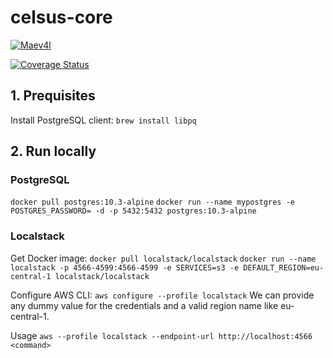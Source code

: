 # celsus-core

[![Maev4l](https://circleci.com/gh/Maev4l/celsus-core.svg?style=shield)](https://app.circleci.com/pipelines/github/Maev4l/celsus-core)

[![Coverage Status](https://coveralls.io/repos/github/Maev4l/celsus-core/badge.svg)](https://coveralls.io/github/Maev4l/celsus-core)

## 1. Prequisites

Install PostgreSQL client: `brew install libpq`

## 2. Run locally

### PostgreSQL

`docker pull postgres:10.3-alpine`
`docker run --name mypostgres -e POSTGRES_PASSWORD= -d -p 5432:5432 postgres:10.3-alpine`

### Localstack

Get Docker image:
`docker pull localstack/localstack`
`docker run --name localstack -p 4566-4599:4566-4599 -e SERVICES=s3 -e DEFAULT_REGION=eu-central-1 localstack/localstack`

Configure AWS CLI:
`aws configure --profile localstack`
We can provide any dummy value for the credentials and a valid region name like eu-central-1.

Usage
`aws --profile localstack --endpoint-url http://localhost:4566 <command>`
